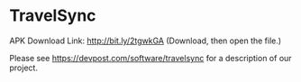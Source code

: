 # TravelSync

APK Download Link: http://bit.ly/2tgwkGA
(Download, then open the file.)

Please see https://devpost.com/software/travelsync for a description of our project.
